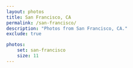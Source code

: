 ```yaml
---
layout: photos
title: San Francisco, CA
permalink: /san-francisco/
description: "Photos from San Francisco, CA."
exclude: true

photos:
    set: san-francisco
    size: 11
---
```

